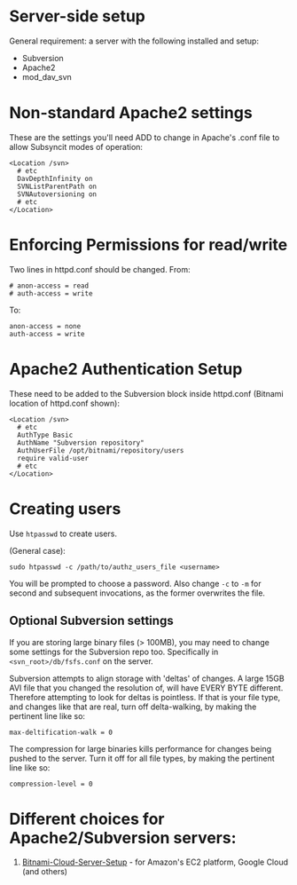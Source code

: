 # Server-side setup

General requirement: a server with the following installed and setup:

* Subversion
* Apache2
* mod_dav_svn

# Non-standard Apache2 settings

These are the settings you'll need ADD to change in Apache's .conf file to allow Subsyncit modes of operation:

```
<Location /svn>
  # etc
  DavDepthInfinity on
  SVNListParentPath on
  SVNAutoversioning on
  # etc
</Location>
```

# Enforcing Permissions for read/write

Two lines in httpd.conf should be changed. From:

```
# anon-access = read
# auth-access = write
```

To:

```
anon-access = none
auth-access = write
```

# Apache2 Authentication Setup

These need to be added to the Subversion block inside httpd.conf (Bitnami location of httpd.conf shown):

```
<Location /svn>
  # etc
  AuthType Basic
  AuthName "Subversion repository"
  AuthUserFile /opt/bitnami/repository/users
  require valid-user
  # etc
</Location>
```

# Creating users

Use `htpasswd` to create users.

(General case):

```
sudo htpasswd -c /path/to/authz_users_file <username>
```

You will be prompted to choose a password. Also change `-c` to `-m` for second and subsequent invocations, as the former overwrites the file.

## Optional Subversion settings

If you are storing large binary files (> 100MB), you may need to change some settings for the Subversion repo too.
Specifically in `<svn_root>/db/fsfs.conf` on the server.

Subversion attempts to align storage with 'deltas' of changes. A large 15GB AVI
file that you changed the resolution of, will have EVERY BYTE different. Therefore
attempting to look for deltas is pointless. If that is your file type, and
changes like that are real, turn off delta-walking, by making the pertinent line like so:


```
max-deltification-walk = 0
```

The compression for large binaries kills performance for changes being pushed
to the server. Turn it off for all file types, by making the pertinent line like so:

```
compression-level = 0
```

# Different choices for Apache2/Subversion servers:

1. [Bitnami-Cloud-Server-Setup](/paul-hammant/subsyncit/wiki/Bitnami-Cloud-Server-Setup) - for Amazon's EC2 platform, Google Cloud (and others)

